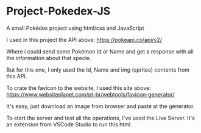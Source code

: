 # Project-Pokedex-JS
A small Pokédex project using html/css and JavaScript

I used in this project the API above:
https://pokeapi.co/api/v2/

Where i could send some Pokémon Id or Name
and get a response with all the information about that specie.

But for this one, I only used the Id, Name and img (sprites) contents from this API.

To crate the favicon to the website, I used this site above:
https://www.websiteplanet.com/pt-br/webtools/favicon-generator/

It's easy, just download an image from browser and paste at the generator.

To start the server and test all the operations, I've used the Live Server.
It's an extension from VSCode Studio to run this html.
